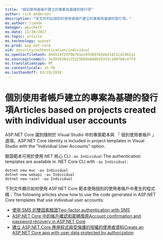```yaml
---
title: "個別使用者帳戶建立的專案為基礎的發行項"
author: rick-anderson
description: "本文件列出個別的使用者帳戶建立的專案為基礎的發行項。"
ms.author: riande
manager: wpickett
ms.date: 11/30/2017
ms.topic: article
ms.technology: aspnet
ms.prod: asp.net-core
uid: security/authentication/individual
ms.openlocfilehash: 844514f2970b761ec65589765eb21421cd1962a1
ms.sourcegitcommit: 3e303620a125325bb9abd4b2d315c106fb8c47fd
ms.translationtype: MT
ms.contentlocale: zh-TW
ms.lasthandoff: 01/19/2018
---
```

# <a name="articles-based-on-projects-created-with-individual-user-accounts"></a><span data-ttu-id="7bedf-103">個別使用者帳戶建立的專案為基礎的發行項</span><span class="sxs-lookup"><span data-stu-id="7bedf-103">Articles based on projects created with individual user accounts</span></span>

<span data-ttu-id="7bedf-104">ASP.NET Core 識別隨附於 Visual Studio 中的專案範本與 「 個別使用者帳戶 」 選項。</span><span class="sxs-lookup"><span data-stu-id="7bedf-104">ASP.NET Core Identity is included in project templates in Visual Studio with the "Individual User Accounts" option.</span></span>

<span data-ttu-id="7bedf-105">驗證範本可用於使用.NET 核心 CLI `-au Individual`:</span><span class="sxs-lookup"><span data-stu-id="7bedf-105">The authentication templates are available in .NET Core CLI with `-au Individual`:</span></span>

```console
dotnet new mvc -au Individual
dotnet new webapi -au Individual
dotnet new razor -au Individual
```

<span data-ttu-id="7bedf-106">下列文件顯示如何使用 ASP.NET Core 範本使用個別的使用者帳戶中產生的程式碼：</span><span class="sxs-lookup"><span data-stu-id="7bedf-106">The following articles show how to use the code generated in ASP.NET Core templates that use individual user accounts:</span></span>

* [<span data-ttu-id="7bedf-107">使用 SMS 的雙因素驗證</span><span class="sxs-lookup"><span data-stu-id="7bedf-107">Two-factor authentication with SMS</span></span>](xref:security/authentication/2fa)
* [<span data-ttu-id="7bedf-108">ASP.NET Core 中的帳戶確認和密碼復原</span><span class="sxs-lookup"><span data-stu-id="7bedf-108">Account confirmation and password recovery in ASP.NET Core</span></span>](xref:security/authentication/accconfirm)
* [<span data-ttu-id="7bedf-109">建立 ASP.NET Core 應用程式與受保護的授權的使用者資料</span><span class="sxs-lookup"><span data-stu-id="7bedf-109">Create an ASP.NET Core app with user data protected by authorization</span></span>](xref:security/authorization/secure-data)
